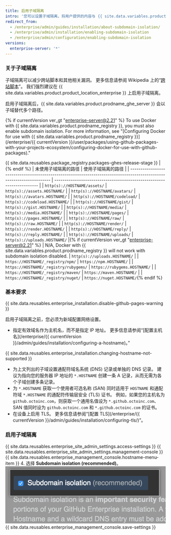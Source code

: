 ```yaml
---
title: 启用子域隔离
intro: '您可以设置子域隔离，将用户提供的内容与 {{ site.data.variables.product.prodname_ghe_server }} 设备的其他部分安全地隔离。'
redirect_from:
  - /enterprise/admin/guides/installation/about-subdomain-isolation/
  - /enterprise/admin/installation/enabling-subdomain-isolation
  - /enterprise/admin/configuration/enabling-subdomain-isolation
versions:
  enterprise-server: '*'
---
```


### 关于子域隔离

子域隔离可以减少跨站脚本和其他相关漏洞。 更多信息请参阅 Wikipedia 上的“[跨站脚本](http://en.wikipedia.org/wiki/Cross-site_scripting)”。 我们强烈建议在 {{ site.data.variables.product.product_location_enterprise }} 上启用子域隔离。

启用子域隔离后，{{ site.data.variables.product.prodname_ghe_server }} 会以子域替代多个路径。

{% if currentVersion ver_gt "enterprise-server@2.21" %}
To use Docker with {{ site.data.variables.product.prodname_registry }}, you must also enable subdomain isolation. For more information, see "[Configuring Docker for use with {{ site.data.variables.product.prodname_registry }}](/enterprise/{{ currentVersion }}/user/packages/using-github-packages-with-your-projects-ecosystem/configuring-docker-for-use-with-github-packages)."

{{ site.data.reusables.package_registry.packages-ghes-release-stage }}
|
{% endif %}
| 未使用子域隔离的路径                                                                                                            | 使用子域隔离的路径                                                              |
| --------------------------------------------------------------------------------------------------------------------- | ---------------------------------------------------------------------- |
| `http(s)://HOSTNAME/assets/`                                                                                          | `http(s)://assets.HOSTNAME/`                                           |
| `http(s)://HOSTNAME/avatars/`                                                                                         | `http(s)://avatars.HOSTNAME/`                                          |
| `http(s)://HOSTNAME/codeload/`                                                                                        | `http(s)://codeload.HOSTNAME/`                                         |
| `http(s)://HOSTNAME/gist/`                                                                                            | `http(s)://gist.HOSTNAME/`                                             |
| `http(s)://HOSTNAME/media/`                                                                                           | `http(s)://media.HOSTNAME/`                                            |
| `http(s)://HOSTNAME/pages/`                                                                                           | `http(s)://pages.HOSTNAME/`                                            |
| `http(s)://HOSTNAME/raw/`                                                                                             | `http(s)://raw.HOSTNAME/`                                              |
| `http(s)://HOSTNAME/render/`                                                                                          | `http(s)://render.HOSTNAME/`                                           |
| `http(s)://HOSTNAME/reply/`                                                                                           | `http(s)://reply.HOSTNAME/`                                            |
| `http(s)://HOSTNAME/uploads/`                                                                                         | `http(s)://uploads.HOSTNAME/`     |{% if currentVersion ver_gt "enterprise-server@2.21" %}
| N/A, Docker with {{ site.data.variables.product.prodname_registry }} will not work with subdomain isolation disabled. | `http(s)://uploads.HOSTNAME/`                                          |
| `https://HOSTNAME/_registry/npm/`                                                                                     | `https://npm.HOSTNAME/`                                                |
| `https://HOSTNAME/_registry/rubygems/`                                                                                | `https://rubygems.HOSTNAME/`                                           |
| `https://HOSTNAME/_registry/maven/`                                                                                   | `https://maven.HOSTNAME/`                                              |
| `https://HOSTNAME/_registry/nuget/`                                                                                   | `https://nuget.HOSTNAME/`{% endif %}

### 基本要求

{{ site.data.reusables.enterprise_installation.disable-github-pages-warning }}

启用子域隔离之前，您必须为新域配置网络设置。

- 指定有效域名作为主机名，而不是指定 IP 地址。 更多信息请参阅“[配置主机名](/enterprise/{{ currentVersion }}/admin/guides/installation/configuring-a-hostname)。”

{{ site.data.reusables.enterprise_installation.changing-hostname-not-supported }}

- 为上文列出的子域设置通配符域名系统 (DNS) 记录或单独的 DNS 记录。 建议为指向您的服务器 IP 地址的 `*.HOSTNAME` 创建一条 A 记录，从而无需为各个子域创建多条记录。
- 为 `*.HOSTNAME` 获取一个使用者可选名称 (SAN) 同时适用于 `HOSTNAME` 和通配符域 `*.HOSTNAME` 的通配符传输层安全 (TLS) 证书。 例如，如果您的主机名为 `github.octoinc.com`，则获取一个通用名值设为 `*.github.octoinc.com`、SAN 值同时设为 `github.octoinc.com` 和 `*.github.octoinc.com` 的证书。
- 在设备上启用 TLS。 更多信息请参阅“[配置 TLS](/enterprise/{{ currentVersion }}/admin/guides/installation/configuring-tls/)”。

### 启用子域隔离

{{ site.data.reusables.enterprise_site_admin_settings.access-settings }}
{{ site.data.reusables.enterprise_site_admin_settings.management-console }}
{{ site.data.reusables.enterprise_management_console.hostname-menu-item }}
4. 选择 **Subdomain isolation (recommended)**。 ![启用子域隔离的复选框](/assets/images/enterprise/management-console/subdomain-isolation.png)
{{ site.data.reusables.enterprise_management_console.save-settings }}
